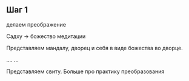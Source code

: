 ## Шаг 1

делаем преображение

Садху  -> божество медитации



Представляем мандалу, дворец и себя в виде божества во дворце.

....
...

Представляем свиту.
Больше про практику преобразования


